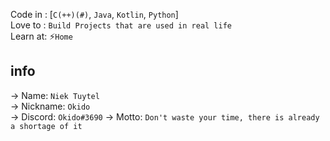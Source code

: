 Code in : [`C(++)(#)`, `Java`, `Kotlin`, `Python`]  
Love to : `Build Projects that are used in real life`  
Learn at: ⚡`Home`
  
## info
-> Name: `Niek Tuytel`  
-> Nickname: `Okido`  
-> Discord: `Okido#3690`
-> Motto: `Don't waste your time, there is already a shortage of it`  





